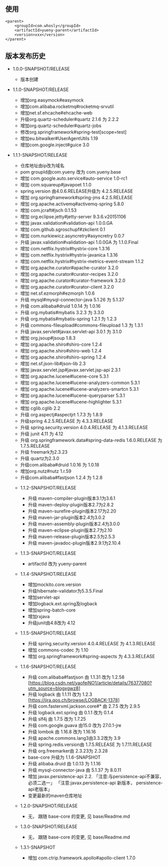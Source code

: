 ## 使用
```
<parent>
	<groupId>com.whosly</groupId>
	<artifactId>yueny-parent</artifactId>
	<version>xxx</version>
</parent>
```



## 版本发布历史

 + 1.0.0-SNAPSHOT/RELEASE
    - 版本创建
 + 1.1.0-SNAPSHOT/RELEASE
    - 增加org.easymock#easymock
    - 增加com.alibaba.rocketmq#rocketmq-srvutil
    - 增加net.sf.ehcache#ehcache-web
    - 升级org.quartz-scheduler#quartz 2.1.6 为 2.2.2
    - 增加org.quartz-scheduler#quartz-jobs
    - 修改org.springframework#spring-test[scope=test]
    - 增加eu.bitwalker#UserAgentUtils 1.19
    - 增加com.google.inject#guice 3.0
        
 + 1.1.1-SNAPSHOT/RELEASE
    - 仓库地址由ip改为域名
    - pom groupId由com.yueny 改为 com.yueny.base
    - 增加 com.google.auto.service#auto-service 1.0-rc1
    - 增加 com.squareup#javapoet 1.1.0
    - spring.version 由4.0.6.RELEASE升级为 4.2.5.RELEASE
    - 增加 org.springframework#spring-jms 4.2.5.RELEASE
    - 增加 org.apache.activemq#activemq-spring 5.8.0
    - 增加 com.jcraft#jsch 0.1.53
    - 增加 org.eclipse.jetty#jetty-server 9.3.6.v20151106
    - 增加 javax.validation#validation-api 1.0.0.GA
    - 增加 com.github.sgroschupf#zkclient 0.1
    - 增加 com.nurkiewicz.asyncretry#asyncretry 0.0.7
    - 升级 javax.validation#validation-api 1.0.0GA 为 1.1.0.Final
    - 增加 com.netflix.hystrix#hystrix-core 1.3.16
    - 增加 com.netflix.hystrix#hystrix-javanica 1.3.16
    - 增加 com.netflix.hystrix#hystrix-metrics-event-stream 1.1.2
    - 增加 org.apache.curator#apache-curator 3.2.0
    - 增加 org.apache.curator#curator-recipes 3.2.0
    - 增加 org.apache.curator#curator-framework 3.2.0
    - 增加 org.apache.curator#curator-client 3.2.0
    - 增加 net.sf.ezmorph#ezmorph 1.0.6
    - 升级 mysql#mysql-connector-java 5.1.26 为 5.1.37
    - 升级 com.alibaba#druid 1.0.14 为 1.0.16
    - 升级 org.mybatis#mybatis 3.2.3 为 3.3.0
    - 升级 org.mybatis#mybatis-spring 1.2.1 为 1.2.3
    - 升级 commons-fileupload#commons-fileupload 1.3 为 1.3.1
    - 升级 javax.servlet#javax.servlet-api 3.0.1 为 3.1.0
    - 增加 org.jsoup#jsoup 1.8.3
    - 增加 org.apache.shiro#shiro-core 1.2.4
    - 增加 org.apache.shiro#shiro-web 1.2.4
    - 增加 org.apache.shiro#shiro-spring 1.2.4
    - 增加 net.sf.json-lib#json-lib 2.3
    - 增加 javax.servlet.jsp#javax.servlet.jsp-api 2.3.1
    - 增加 org.apache.lucene#lucene-core 5.3.1
    - 增加 org.apache.lucene#lucene-analyzers-common 5.3.1
    - 增加 org.apache.lucene#lucene-analyzers-smartcn 5.3.1
    - 增加 org.apache.lucene#lucene-queryparser 5.3.1
    - 增加 org.apache.lucene#lucene-highlighter 5.3.1
    - 增加 cglib.cglib 2.2
    - 升级 org.aspectj#aspectjrt 1.7.3 为 1.8.9
    - 升级spring 4.2.5.RELEASE 为 4.3.3.RELEASE
    - 升级 spring.security.version 4.0.4.RELEASE 为 4.1.3.RELEASE
    - 升级 junit 4.11 为 4.12
    - 升级 org.springframework.data#spring-data-redis 1.6.0.RELEASE 为 1.7.5.RELEASE
    - 升级 freemark为2.3.23
    - 升级 quartz为2.3.0
    - 升级com.alibaba#druid 1.0.16 为 1.0.18
    - 增加org.nutz#nutz 1.r.59
    - 升级com.alibaba#fastjson 1.2.4 为 1.2.8
   
   + 1.1.2-SNAPSHOT/RELEASE
        - 升级 maven-compiler-plugin版本3.1为3.6.1
        - 升级 maven-deploy-plugin版本2.7为2.8.2
        - 升级 maven-surefire-plugin版本2.17为2.20
        - 升级 maven-jar-plugin版本2.4为3.0.2
        - 升级 maven-assembly-plugin版本2.4为3.0.0
        - 升级 maven-eclipse-plugin版本2.7为2.10
        - 升级 maven-release-plugin版本2.5为2.5.3
        - 升级 maven-javadoc-plugin版本2.9.1为2.10.4
   
   + 1.1.3-SNAPSHOT/RELEASE
        - artifactId 改为  yueny-parent
   
   + 1.1.4-SNAPSHOT/RELEASE
        - 增加mockito.core.version
        - 升级hibernate-validator为5.3.5.Final
        - 增加servlet-api
        - 增加logback.ext.spring及logback
        - 增加spring-batch-core
        - 增加rxjava
        - 升级junit由4.8改为 4.12
   
   + 1.1.5-SNAPSHOT/RELEASE
        -  升级 spring.security.version 4.0.4.RELEASE 为 4.1.3.RELEASE
        -  增加 commons-codec 为 1.10
        -  增加 org.springframework#spring-aspects 为 4.3.3.RELEASE
   
   + 1.1.6-SNAPSHOT/RELEASE
      - 升级 com.alibaba#fastjson 由 1.1.31 改为 1.2.58 [https://blog.csdn.net/yaofeiNO1/article/details/76377080?utm_source=blogxgwz8]
      - 升级 logback 由 1.1.11 改为 1.2.3 [https://jira.qos.ch/browse/LOGBACK-1378]
      - 升级 com.fasterxml.jackson.core#* 由 2.7.5 改为 2.9.5
      - 升级 logback.ext.spring 由 0.1.1 改为 0.1.4
      - 升级 slf4j 由 1.7.5 改为 1.7.25
      - 升级 com.google.guava 由15.0 改为 27.0.1-jre
      - 升级 lombok 由 1.16.8 改为 1.16.16
      - 升级 apache.commons.lang3由3.3.2改为 3.9
      - 升级 spring.redis.version由 1.7.5.RELEASE 为 1.7.11.RELEASE
      - 升级 org.freemarker由 2.3.23为 2.3.28
      - base-core 升级为 1.1.6-SNAPSHOT
      - 升级 alibaba.druid 由 1.0.13 为 1.1.16
      - 升级 mysql-connector-java 由 5.1.37 为 8.0.11
      - 增加 javax.persistence-api 2.2.
            「注意:与persistence-api不兼容，必须二选一」
            「注意:javax.persistence-api 新版本， persistence-api老版本」
      - 变更最新的maven仓库地址
      
   + 1.2.0-SNAPSHOT/RELEASE
        - 无， 跟随 base-core 的变更, 见 base/Readme.md
   
   + 1.3.0-SNAPSHOT/RELEASE
        - 无， 跟随 base-core 的变更, 见 base/Readme.md
   
   + 1.3.1-SNAPSHOT
        - 增加  com.ctrip.framework.apollo#apollo-client  1.7.0